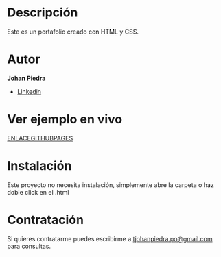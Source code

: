 # Descripción
Este es un portafolio creado con HTML y CSS.

# Autor
**Johan Piedra**

* [Linkedin](https://www.linkedin.com/in/johan-piedra-olivares-3024202a1/)

# Ver ejemplo en vivo
[ENLACEGITHUBPAGES](https://piedraloperpro.github.io/mi-portafolio/)

# Instalación
Este proyecto no necesita instalación, simplemente abre la carpeta o haz doble click en el .html

# Contratación
Si quieres contratarme puedes escribirme a tjohanpiedra.po@gmail.com para consultas.
